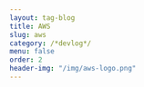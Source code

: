 ```yaml
---
layout: tag-blog
title: AWS
slug: aws
category: /*devlog*/
menu: false
order: 2
header-img: "/img/aws-logo.png"
---
```

